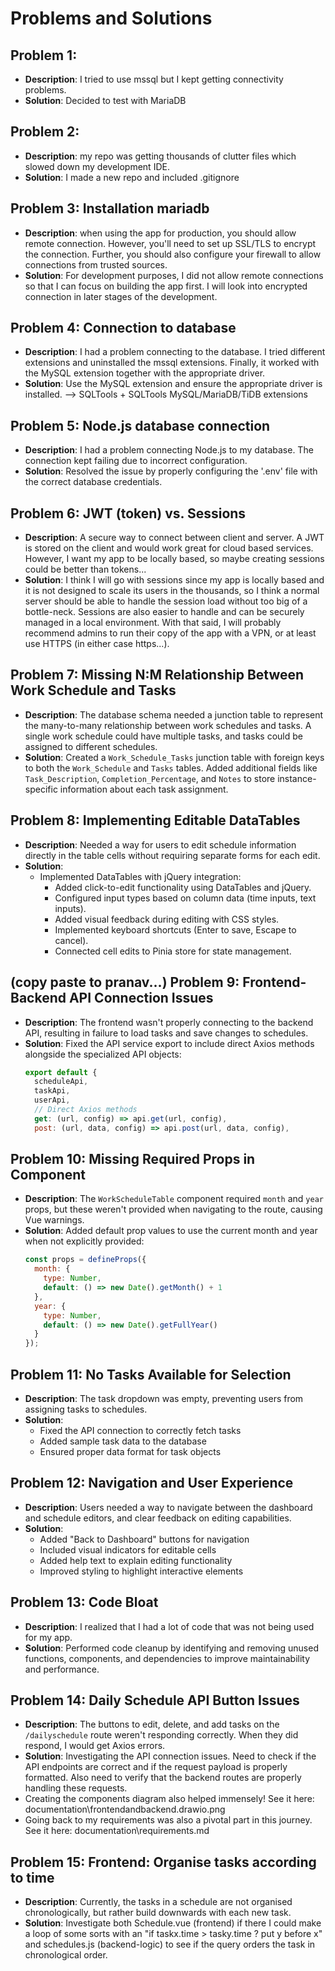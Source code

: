 # Problems and Solutions

## Problem 1:
- **Description**: I tried to use mssql but I kept getting connectivity problems.
- **Solution**: Decided to test with MariaDB

## Problem 2: 
- **Description**: my repo was getting thousands of clutter files which slowed down my development IDE.
- **Solution**: I made a new repo and included .gitignore


## Problem 3: Installation mariadb
- **Description**: when using the app for production, you should allow remote connection. However, you'll need to set up SSL/TLS to encrypt the connection. Further, you should also configure your firewall to allow connections from trusted sources.
- **Solution**: For development purposes, I did not allow remote connections so that I can focus on building the app first. I will look into encrypted connection in later stages of the development.


## Problem 4: Connection to database
- **Description**: I had a problem connecting to the database. I tried different extensions and uninstalled the mssql extensions. Finally, it worked with the MySQL extension together with the appropriate driver.
- **Solution**: Use the MySQL extension and ensure the appropriate driver is installed. --> SQLTools + SQLTools MySQL/MariaDB/TiDB extensions


## Problem 5: Node.js database connection
- **Description**: I had a problem connecting Node.js to my database. The connection kept failing due to incorrect configuration.
- **Solution**: Resolved the issue by properly configuring the '.env' file with the correct database credentials.


## Problem 6: JWT (token) vs. Sessions
- **Description**: A secure way to connect between client and server. A JWT is stored on the client and would work great for cloud based services. However, I want my app to be locally based, so maybe creating sessions could be better than tokens...
- **Solution**: I think I will go with sessions since my app is locally based and it is not designed to scale its users in the thousands, so I think a normal server should be able to handle the session load without too big of a bottle-neck. Sessions are also easier to handle and can be securely managed in a local environment. With that said, I will probably recommend admins to run their copy of the app with a VPN, or at least use HTTPS (in either case https...). 


## Problem 7: Missing N:M Relationship Between Work Schedule and Tasks
- **Description**: The database schema needed a junction table to represent the many-to-many relationship between work schedules and tasks. A single work schedule could have multiple tasks, and tasks could be assigned to different schedules.
- **Solution**: Created a `Work_Schedule_Tasks` junction table with foreign keys to both the `Work_Schedule` and `Tasks` tables. Added additional fields like `Task_Description`, `Completion_Percentage`, and `Notes` to store instance-specific information about each task assignment.

## Problem 8: Implementing Editable DataTables
- **Description**: Needed a way for users to edit schedule information directly in the table cells without requiring separate forms for each edit.
- **Solution**: 
  - Implemented DataTables with jQuery integration:
    - Added click-to-edit functionality using DataTables and jQuery.
    - Configured input types based on column data (time inputs, text inputs).
    - Added visual feedback during editing with CSS styles.
    - Implemented keyboard shortcuts (Enter to save, Escape to cancel).
    - Connected cell edits to Pinia store for state management.

## (copy paste to pranav...) Problem 9: Frontend-Backend API Connection Issues
- **Description**: The frontend wasn't properly connecting to the backend API, resulting in failure to load tasks and save changes to schedules.
- **Solution**: Fixed the API service export to include direct Axios methods alongside the specialized API objects:
  ```javascript
  export default {
    scheduleApi,
    taskApi,
    userApi,
    // Direct Axios methods
    get: (url, config) => api.get(url, config),
    post: (url, data, config) => api.post(url, data, config),
  ```
## Problem 10: Missing Required Props in Component
- **Description**: The `WorkScheduleTable` component required `month` and `year` props, but these weren't provided when navigating to the route, causing Vue warnings.
- **Solution**: Added default prop values to use the current month and year when not explicitly provided:
  ```javascript
  const props = defineProps({
    month: {
      type: Number,
      default: () => new Date().getMonth() + 1
    },
    year: {
      type: Number,
      default: () => new Date().getFullYear()
    }
  });
  ```

## Problem 11: No Tasks Available for Selection
- **Description**: The task dropdown was empty, preventing users from assigning tasks to schedules.
- **Solution**:
  - Fixed the API connection to correctly fetch tasks
  - Added sample task data to the database
  - Ensured proper data format for task objects

## Problem 12: Navigation and User Experience
- **Description**: Users needed a way to navigate between the dashboard and schedule editors, and clear feedback on editing capabilities.
- **Solution**:
  - Added "Back to Dashboard" buttons for navigation
  - Included visual indicators for editable cells
  - Added help text to explain editing functionality
  - Improved styling to highlight interactive elements

## Problem 13: Code Bloat
- **Description**: I realized that I had a lot of code that was not being used for my app.
- **Solution**: Performed code cleanup by identifying and removing unused functions, components, and dependencies to improve maintainability and performance.

## Problem 14: Daily Schedule API Button Issues
- **Description**: The buttons to edit, delete, and add tasks on the `/dailyschedule` route weren't responding correctly. When they did respond, I would get Axios errors.
- **Solution**:  Investigating the API connection issues. Need to check if the API endpoints are correct and if the request payload is properly formatted. Also need to verify that the backend routes are properly handling these requests.
- Creating the components diagram also helped immensely! See it here: documentation\frontendandbackend.drawio.png 
- Going back to my requirements was also a pivotal part in this journey. See it here: documentation\requirements.md




## Problem 15: Frontend: Organise tasks according to time
- **Description**: Currently, the tasks in a schedule are not organised chronologically, but rather build downwards with each new task. 
- **Solution**: Investigate both Schedule.vue (frontend) if there I could make a loop of some sorts with an "if taskx.time > tasky.time ?  put y before x"  and schedules.js (backend-logic) to see if the query orders the task in chronological order. 
